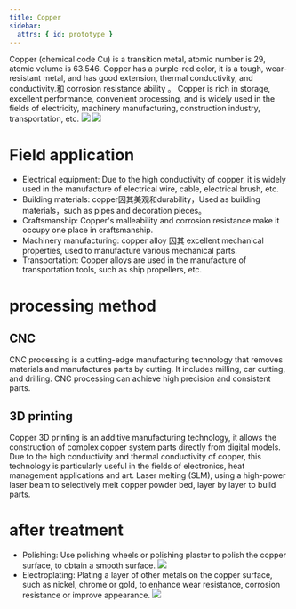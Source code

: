 ```yaml
---
title: Copper
sidebar:
  attrs: { id: prototype }
---
```


Copper (chemical code Cu) is a transition metal, atomic number is 29, atomic volume is 63.546. Copper has a purple-red color, it is a tough, wear-resistant metal, and has good extension, thermal conductivity, and conductivity.和 corrosion resistance ability
。 Copper is rich in storage, excellent performance, convenient processing, and is widely used in the fields of electricity, machinery manufacturing, construction industry, transportation, etc.
![](https://nexmaker-profabx.oss-cn-hangzhou.aliyuncs.com/img/applications-of-brass-bronze-and-copper-optimized.jpg)
![](https://nexmaker-profabx.oss-cn-hangzhou.aliyuncs.com/img/WX20240602-230239.png)
# Field application
* Electrical equipment: Due to the high conductivity of copper, it is widely used in the manufacture of electrical wire, cable, electrical brush, etc.
* Building materials: copper因其美观和durability，Used as building materials，such as pipes and decoration pieces。
* Craftsmanship: Copper's malleability and corrosion resistance make it occupy one place in craftsmanship.
* Machinery manufacturing: copper alloy 因其 excellent mechanical properties, used to manufacture various mechanical parts.
* Transportation: Copper alloys are used in the manufacture of transportation tools, such as ship propellers, etc.

# processing method
 ## CNC
 CNC processing is a cutting-edge manufacturing technology that removes materials and manufactures parts by cutting. It includes milling, car cutting, and drilling. CNC processing can achieve high precision and consistent parts.
## 3D printing
Copper 3D printing is an additive manufacturing technology, it allows the construction of complex copper system parts directly from digital models. Due to the high conductivity and thermal conductivity of copper, this technology is particularly useful in the fields of electronics, heat management applications and art. Laser melting (SLM), using a high-power laser beam to selectively melt copper powder bed, layer by layer to build parts.
# after treatment
* Polishing: Use polishing wheels or polishing plaster to polish the copper surface, to obtain a smooth surface.
 ![](https://nexmaker-profabx.oss-cn-hangzhou.aliyuncs.com/img-hwj/20241208164757041.png)
* Electroplating: Plating a layer of other metals on the copper surface, such as nickel, chrome or gold, to enhance wear resistance, corrosion resistance or improve appearance.
![](https://nexmaker-profabx.oss-cn-hangzhou.aliyuncs.com/img-hwj/20241208170125985.png)